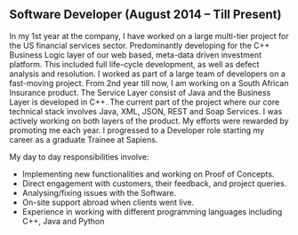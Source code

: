 ## Software Developer		(August 2014 – Till Present)
In my 1st year at the company, I have worked on a large multi-tier project for the US financial services sector. Predominantly developing for the C++ Business Logic layer of our web based, meta-data driven investment platform. This included full life-cycle development, as well as defect analysis and resolution. I worked as part of a large team of developers on a fast-moving project. 
From 2nd year till now, I am working on a South African Insurance product. The Service Layer consist of Java and the Business Layer is developed in C++. The current part of the project where our core technical stack involves Java, XML, JSON, REST and Soap Services.  I was actively working on both layers of the product. My efforts were rewarded by promoting me each year. I progressed to a Developer role starting my career as a graduate Trainee at Sapiens. 

My day to day responsibilities involve:
* Implementing new functionalities and working on Proof of Concepts.
* Direct engagement with customers, their feedback, and project queries. 
* Analysing/fixing issues with the Software.
* On-site support abroad when clients went live. 
* Experience in working with different programming languages including C++, Java and Python
